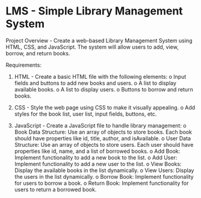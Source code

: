# LMS - Simple Library Management System

Project Overview -  Create a web-based Library Management System using HTML, CSS, and JavaScript. The system will allow users to add, view, borrow, and return books.

Requirements:

1. HTML - Create a basic HTML file with the following elements:
o Input fields and buttons to add new books and users.
o A list to display available books.
o A list to display users.
o Buttons to borrow and return books.

2. CSS - Style the web page using CSS to make it visually appealing.
o Add styles for the book list, user list, input fields, buttons, etc.

3. JavaScript - Create a JavaScript file to handle library management:
o Book Data Structure: Use an array of objects to store books. Each book should have properties like id, title, author, and isAvailable.
o User Data Structure: Use an array of objects to store users. Each user should have properties like id, name, and a list of borrowed books.
o Add Book: Implement functionality to add a new book to the list.
o Add User: Implement functionality to add a new user to the list.
o View Books: Display the available books in the list dynamically.
o View Users: Display the users in the list dynamically.
o Borrow Book: Implement functionality for users to borrow a book.
o Return Book: Implement functionality for users to return a borrowed book.
